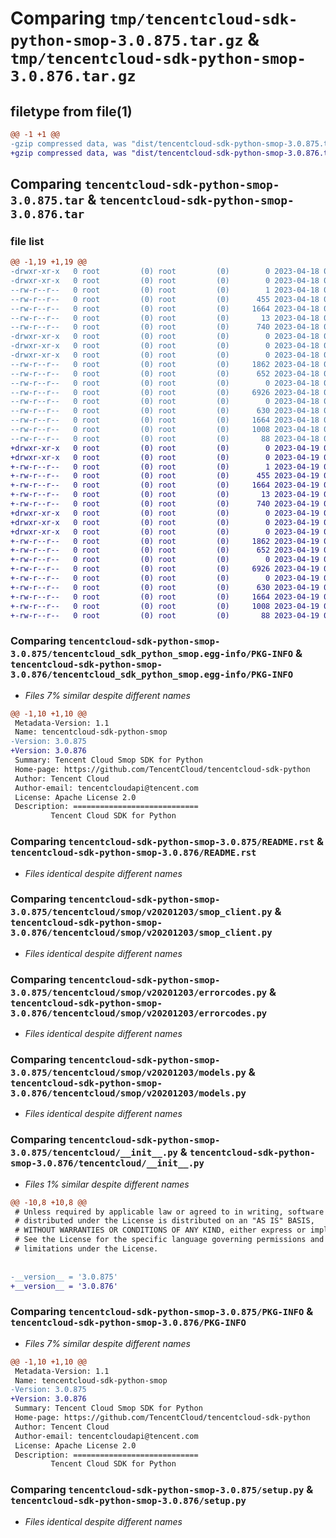# Comparing `tmp/tencentcloud-sdk-python-smop-3.0.875.tar.gz` & `tmp/tencentcloud-sdk-python-smop-3.0.876.tar.gz`

## filetype from file(1)

```diff
@@ -1 +1 @@
-gzip compressed data, was "dist/tencentcloud-sdk-python-smop-3.0.875.tar", last modified: Tue Apr 18 00:49:41 2023, max compression
+gzip compressed data, was "dist/tencentcloud-sdk-python-smop-3.0.876.tar", last modified: Wed Apr 19 00:36:12 2023, max compression
```

## Comparing `tencentcloud-sdk-python-smop-3.0.875.tar` & `tencentcloud-sdk-python-smop-3.0.876.tar`

### file list

```diff
@@ -1,19 +1,19 @@
-drwxr-xr-x   0 root         (0) root         (0)        0 2023-04-18 00:49:41.000000 tencentcloud-sdk-python-smop-3.0.875/
-drwxr-xr-x   0 root         (0) root         (0)        0 2023-04-18 00:49:41.000000 tencentcloud-sdk-python-smop-3.0.875/tencentcloud_sdk_python_smop.egg-info/
--rw-r--r--   0 root         (0) root         (0)        1 2023-04-18 00:49:41.000000 tencentcloud-sdk-python-smop-3.0.875/tencentcloud_sdk_python_smop.egg-info/dependency_links.txt
--rw-r--r--   0 root         (0) root         (0)      455 2023-04-18 00:49:41.000000 tencentcloud-sdk-python-smop-3.0.875/tencentcloud_sdk_python_smop.egg-info/SOURCES.txt
--rw-r--r--   0 root         (0) root         (0)     1664 2023-04-18 00:49:41.000000 tencentcloud-sdk-python-smop-3.0.875/tencentcloud_sdk_python_smop.egg-info/PKG-INFO
--rw-r--r--   0 root         (0) root         (0)       13 2023-04-18 00:49:41.000000 tencentcloud-sdk-python-smop-3.0.875/tencentcloud_sdk_python_smop.egg-info/top_level.txt
--rw-r--r--   0 root         (0) root         (0)      740 2023-04-18 00:49:41.000000 tencentcloud-sdk-python-smop-3.0.875/README.rst
-drwxr-xr-x   0 root         (0) root         (0)        0 2023-04-18 00:49:41.000000 tencentcloud-sdk-python-smop-3.0.875/tencentcloud/
-drwxr-xr-x   0 root         (0) root         (0)        0 2023-04-18 00:49:41.000000 tencentcloud-sdk-python-smop-3.0.875/tencentcloud/smop/
-drwxr-xr-x   0 root         (0) root         (0)        0 2023-04-18 00:49:41.000000 tencentcloud-sdk-python-smop-3.0.875/tencentcloud/smop/v20201203/
--rw-r--r--   0 root         (0) root         (0)     1862 2023-04-18 00:49:41.000000 tencentcloud-sdk-python-smop-3.0.875/tencentcloud/smop/v20201203/smop_client.py
--rw-r--r--   0 root         (0) root         (0)      652 2023-04-18 00:49:41.000000 tencentcloud-sdk-python-smop-3.0.875/tencentcloud/smop/v20201203/errorcodes.py
--rw-r--r--   0 root         (0) root         (0)        0 2023-04-18 00:49:41.000000 tencentcloud-sdk-python-smop-3.0.875/tencentcloud/smop/v20201203/__init__.py
--rw-r--r--   0 root         (0) root         (0)     6926 2023-04-18 00:49:41.000000 tencentcloud-sdk-python-smop-3.0.875/tencentcloud/smop/v20201203/models.py
--rw-r--r--   0 root         (0) root         (0)        0 2023-04-18 00:49:41.000000 tencentcloud-sdk-python-smop-3.0.875/tencentcloud/smop/__init__.py
--rw-r--r--   0 root         (0) root         (0)      630 2023-04-18 00:49:41.000000 tencentcloud-sdk-python-smop-3.0.875/tencentcloud/__init__.py
--rw-r--r--   0 root         (0) root         (0)     1664 2023-04-18 00:49:41.000000 tencentcloud-sdk-python-smop-3.0.875/PKG-INFO
--rw-r--r--   0 root         (0) root         (0)     1008 2023-04-18 00:49:41.000000 tencentcloud-sdk-python-smop-3.0.875/setup.py
--rw-r--r--   0 root         (0) root         (0)       88 2023-04-18 00:49:41.000000 tencentcloud-sdk-python-smop-3.0.875/setup.cfg
+drwxr-xr-x   0 root         (0) root         (0)        0 2023-04-19 00:36:12.000000 tencentcloud-sdk-python-smop-3.0.876/
+drwxr-xr-x   0 root         (0) root         (0)        0 2023-04-19 00:36:12.000000 tencentcloud-sdk-python-smop-3.0.876/tencentcloud_sdk_python_smop.egg-info/
+-rw-r--r--   0 root         (0) root         (0)        1 2023-04-19 00:36:12.000000 tencentcloud-sdk-python-smop-3.0.876/tencentcloud_sdk_python_smop.egg-info/dependency_links.txt
+-rw-r--r--   0 root         (0) root         (0)      455 2023-04-19 00:36:12.000000 tencentcloud-sdk-python-smop-3.0.876/tencentcloud_sdk_python_smop.egg-info/SOURCES.txt
+-rw-r--r--   0 root         (0) root         (0)     1664 2023-04-19 00:36:12.000000 tencentcloud-sdk-python-smop-3.0.876/tencentcloud_sdk_python_smop.egg-info/PKG-INFO
+-rw-r--r--   0 root         (0) root         (0)       13 2023-04-19 00:36:12.000000 tencentcloud-sdk-python-smop-3.0.876/tencentcloud_sdk_python_smop.egg-info/top_level.txt
+-rw-r--r--   0 root         (0) root         (0)      740 2023-04-19 00:36:12.000000 tencentcloud-sdk-python-smop-3.0.876/README.rst
+drwxr-xr-x   0 root         (0) root         (0)        0 2023-04-19 00:36:12.000000 tencentcloud-sdk-python-smop-3.0.876/tencentcloud/
+drwxr-xr-x   0 root         (0) root         (0)        0 2023-04-19 00:36:12.000000 tencentcloud-sdk-python-smop-3.0.876/tencentcloud/smop/
+drwxr-xr-x   0 root         (0) root         (0)        0 2023-04-19 00:36:12.000000 tencentcloud-sdk-python-smop-3.0.876/tencentcloud/smop/v20201203/
+-rw-r--r--   0 root         (0) root         (0)     1862 2023-04-19 00:36:12.000000 tencentcloud-sdk-python-smop-3.0.876/tencentcloud/smop/v20201203/smop_client.py
+-rw-r--r--   0 root         (0) root         (0)      652 2023-04-19 00:36:12.000000 tencentcloud-sdk-python-smop-3.0.876/tencentcloud/smop/v20201203/errorcodes.py
+-rw-r--r--   0 root         (0) root         (0)        0 2023-04-19 00:36:12.000000 tencentcloud-sdk-python-smop-3.0.876/tencentcloud/smop/v20201203/__init__.py
+-rw-r--r--   0 root         (0) root         (0)     6926 2023-04-19 00:36:12.000000 tencentcloud-sdk-python-smop-3.0.876/tencentcloud/smop/v20201203/models.py
+-rw-r--r--   0 root         (0) root         (0)        0 2023-04-19 00:36:12.000000 tencentcloud-sdk-python-smop-3.0.876/tencentcloud/smop/__init__.py
+-rw-r--r--   0 root         (0) root         (0)      630 2023-04-19 00:36:12.000000 tencentcloud-sdk-python-smop-3.0.876/tencentcloud/__init__.py
+-rw-r--r--   0 root         (0) root         (0)     1664 2023-04-19 00:36:12.000000 tencentcloud-sdk-python-smop-3.0.876/PKG-INFO
+-rw-r--r--   0 root         (0) root         (0)     1008 2023-04-19 00:36:12.000000 tencentcloud-sdk-python-smop-3.0.876/setup.py
+-rw-r--r--   0 root         (0) root         (0)       88 2023-04-19 00:36:12.000000 tencentcloud-sdk-python-smop-3.0.876/setup.cfg
```

### Comparing `tencentcloud-sdk-python-smop-3.0.875/tencentcloud_sdk_python_smop.egg-info/PKG-INFO` & `tencentcloud-sdk-python-smop-3.0.876/tencentcloud_sdk_python_smop.egg-info/PKG-INFO`

 * *Files 7% similar despite different names*

```diff
@@ -1,10 +1,10 @@
 Metadata-Version: 1.1
 Name: tencentcloud-sdk-python-smop
-Version: 3.0.875
+Version: 3.0.876
 Summary: Tencent Cloud Smop SDK for Python
 Home-page: https://github.com/TencentCloud/tencentcloud-sdk-python
 Author: Tencent Cloud
 Author-email: tencentcloudapi@tencent.com
 License: Apache License 2.0
 Description: ============================
         Tencent Cloud SDK for Python
```

### Comparing `tencentcloud-sdk-python-smop-3.0.875/README.rst` & `tencentcloud-sdk-python-smop-3.0.876/README.rst`

 * *Files identical despite different names*

### Comparing `tencentcloud-sdk-python-smop-3.0.875/tencentcloud/smop/v20201203/smop_client.py` & `tencentcloud-sdk-python-smop-3.0.876/tencentcloud/smop/v20201203/smop_client.py`

 * *Files identical despite different names*

### Comparing `tencentcloud-sdk-python-smop-3.0.875/tencentcloud/smop/v20201203/errorcodes.py` & `tencentcloud-sdk-python-smop-3.0.876/tencentcloud/smop/v20201203/errorcodes.py`

 * *Files identical despite different names*

### Comparing `tencentcloud-sdk-python-smop-3.0.875/tencentcloud/smop/v20201203/models.py` & `tencentcloud-sdk-python-smop-3.0.876/tencentcloud/smop/v20201203/models.py`

 * *Files identical despite different names*

### Comparing `tencentcloud-sdk-python-smop-3.0.875/tencentcloud/__init__.py` & `tencentcloud-sdk-python-smop-3.0.876/tencentcloud/__init__.py`

 * *Files 1% similar despite different names*

```diff
@@ -10,8 +10,8 @@
 # Unless required by applicable law or agreed to in writing, software
 # distributed under the License is distributed on an "AS IS" BASIS,
 # WITHOUT WARRANTIES OR CONDITIONS OF ANY KIND, either express or implied.
 # See the License for the specific language governing permissions and
 # limitations under the License.
 
 
-__version__ = '3.0.875'
+__version__ = '3.0.876'
```

### Comparing `tencentcloud-sdk-python-smop-3.0.875/PKG-INFO` & `tencentcloud-sdk-python-smop-3.0.876/PKG-INFO`

 * *Files 7% similar despite different names*

```diff
@@ -1,10 +1,10 @@
 Metadata-Version: 1.1
 Name: tencentcloud-sdk-python-smop
-Version: 3.0.875
+Version: 3.0.876
 Summary: Tencent Cloud Smop SDK for Python
 Home-page: https://github.com/TencentCloud/tencentcloud-sdk-python
 Author: Tencent Cloud
 Author-email: tencentcloudapi@tencent.com
 License: Apache License 2.0
 Description: ============================
         Tencent Cloud SDK for Python
```

### Comparing `tencentcloud-sdk-python-smop-3.0.875/setup.py` & `tencentcloud-sdk-python-smop-3.0.876/setup.py`

 * *Files identical despite different names*

